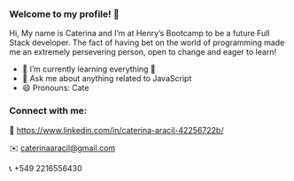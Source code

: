### Welcome to my profile! 👋
Hi, My name is Caterina and I’m at Henry’s Bootcamp to be a future Full Stack developer.
The fact of having bet on the world of programming made me an extremely persevering person, open to change and eager to learn!


- 🌱 I’m currently learning everything 📖
- 💬 Ask me about anything related to JavaScript
- 😄 Pronouns: Cate


### Connect with me:
👤 https://www.linkedin.com/in/caterina-aracil-42256722b/

✉️️ caterinaaracil@gmail.com

📞 +549 2216556430 
